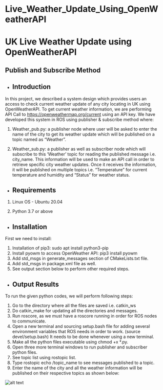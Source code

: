 # Live_Weather_Update_Using_OpenWeatherAPI

# UK Live Weather Update using OpenWeatherAPI 
## Publish and Subscribe Method

* Introduction
  ------------

In this project, we described a system design which provides users an access to check current weather update of any city locating in UK using OpenWeatherAPI. To get current weather information, we are performing API Call to https://openweathermap.org/current using an API key. We have developed this system in ROS using publisher & subscribe method where:

1. Weather_pub.py: a publisher node where user will be asked to enter the name of the city to get its weather update which will be published on a topic named as “Weather”.

2. Weather_sub.py: a publisher as well as subscriber node which will subscribe to this ‘Weather’ topic for reading the published message i.e. city_name. This information will be used to make an API call in order to retrieve specific city weather updates. Once it receives the information, it will be published on multiple topics i.e. “Temperature” for current temperature and humidity and “Status” for weather status. 


* Requirements
  ------------

1.	Linux OS - Ubuntu 20.04 

2.	Python 3.7 or above 


* Installation
  ------------
  
First we need to install:

1. Installation of pip3: sudo apt install python3-pip
2. Install pyowm to access OpenWeather API: pip3 install pyowm
3. Add std_msgs in generate_messages section of CMakeLists.txt file.
4. Add std_msgs in package.xml file as well.
5. See output section below to perform other required steps.

* Output Results
  ------------
  
To run the given python codes, we will perform following steps:

1. Go to the directory where all the files are saved i.e. catkin_ws
2. Do catkin_make for updating all the directories and messages.
3. Run roscore, as we must have a roscore running in order for ROS nodes to communicate.
4. Open a new terminal and sourcing setup.bash file for adding several environment variables that ROS needs in order to work. (source devel/setup.bash) It needs to be done whenever using a new terminal.
5. Make all the python files executable using chmod +x *.py.
6. Open three more terminal windows to run publisher and subscriber python files.
7. See topic list using rostopic list.
8. Type rostopic echo /topic_name to see messages published to a topic.
9. Enter the name of the city and all the weather information will be published on their respective topics as shown below:

![alt text](https://github.com/[username]/[reponame]/blob/[branch]/image.jpg?raw=true)


